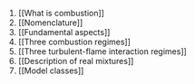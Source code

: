 1. [[What is combustion]]
2. [[Nomenclature]]
3. [[Fundamental aspects]]
4. [[Three combustion regimes]]
5. [[Three turbulent-flame interaction regimes]]
6. [[Description of real mixtures]]
7. [[Model classes]]


